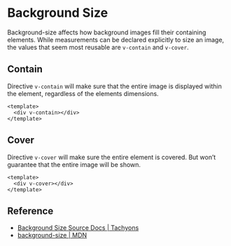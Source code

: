 <script setup>
import ContainSize from '../components/background-size/ContainSize.vue';
import CoverSize from '../components/background-size/CoverSize.vue';
</script>

# Background Size

Background-size affects how background images fill their containing elements.
While measurements can be declared explicitly to size an image, the values
that seem most reusable are `v-contain` and `v-cover`.

## Contain

Directive `v-contain` will make sure that the entire image is displayed
within the element, regardless of the elements dimensions.

```vue
<template>
  <div v-contain></div>
</template>
```

<ContainSize />

## Cover

Directive `v-cover` will make sure the entire element is covered.
But won’t guarantee that the entire image will be shown.

```vue
<template>
  <div v-cover></div>
</template>
```

<CoverSize />

## Reference

* [Background Size Source Docs | Tachyons](https://tachyons.io/docs/themes/background-size/)
* [background-size | MDN](https://developer.mozilla.org/en-US/docs/Web/CSS/background-size)
